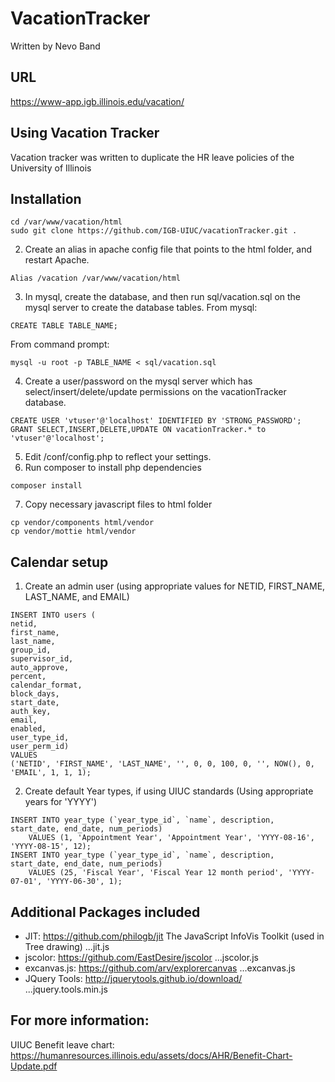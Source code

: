 # VacationTracker 
Written by Nevo Band

## URL 
https://www-app.igb.illinois.edu/vacation/

## Using Vacation Tracker 
Vacation tracker was written to duplicate the HR leave policies of the University of Illinois

## Installation 

```
cd /var/www/vacation/html
sudo git clone https://github.com/IGB-UIUC/vacationTracker.git .
```

2.  Create an alias in apache config file that points to the html folder, and restart Apache.  
```
Alias /vacation /var/www/vacation/html
```

3.  In mysql, create the database, and then run sql/vacation.sql on the mysql server to create the database tables.
From mysql:
```
CREATE TABLE TABLE_NAME;
```
From command prompt:
```
mysql -u root -p TABLE_NAME < sql/vacation.sql
```
4.  Create a user/password on the mysql server which has select/insert/delete/update permissions on the vacationTracker database.
```
CREATE USER 'vtuser'@'localhost' IDENTIFIED BY 'STRONG_PASSWORD';
GRANT SELECT,INSERT,DELETE,UPDATE ON vacationTracker.* to 'vtuser'@'localhost';
```
5.  Edit /conf/config.php to reflect your settings.
6.  Run composer to install php dependencies
```
composer install
```
7. Copy necessary javascript files to html folder
```
cp vendor/components html/vendor
cp vendor/mottie html/vendor
```

## Calendar setup

1. Create an admin user (using appropriate values for NETID, FIRST_NAME, LAST_NAME, and EMAIL)
```
INSERT INTO users (
netid, 
first_name, 
last_name, 
group_id, 
supervisor_id, 
auto_approve, 
percent, 
calendar_format, 
block_days, 
start_date, 
auth_key, 
email, 
enabled, 
user_type_id, 
user_perm_id) 
VALUES
('NETID', 'FIRST_NAME', 'LAST_NAME', '', 0, 0, 100, 0, '', NOW(), 0, 'EMAIL', 1, 1, 1);
```
2. Create default Year types, if using UIUC standards (Using appropriate years for 'YYYY')
```
INSERT INTO year_type (`year_type_id`, `name`, description, start_date, end_date, num_periods) 
	VALUES (1, 'Appointment Year', 'Appointment Year', 'YYYY-08-16', 'YYYY-08-15', 12);
INSERT INTO year_type (`year_type_id`, `name`, description, start_date, end_date, num_periods) 
	VALUES (25, 'Fiscal Year', 'Fiscal Year 12 month period', 'YYYY-07-01', 'YYYY-06-30', 1);
```

## Additional Packages included
* JIT: https://github.com/philogb/jit The JavaScript InfoVis Toolkit (used in Tree drawing)
...jit.js
* jscolor: https://github.com/EastDesire/jscolor
...jscolor.js
* excanvas.js: https://github.com/arv/explorercanvas
...excanvas.js
* JQuery Tools: http://jquerytools.github.io/download/
...jquery.tools.min.js

## For more information: 

UIUC Benefit leave chart:
https://humanresources.illinois.edu/assets/docs/AHR/Benefit-Chart-Update.pdf

